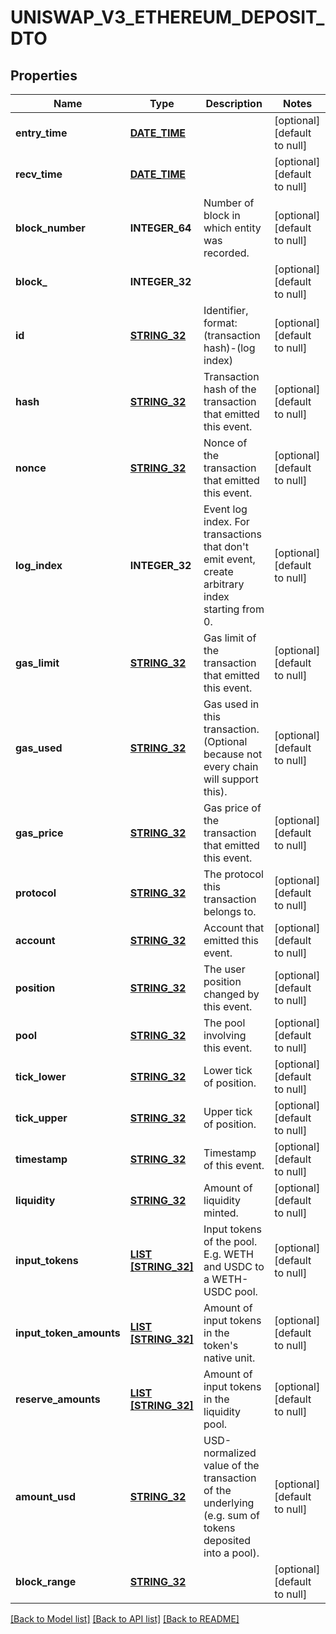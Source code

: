 # UNISWAP_V3_ETHEREUM_DEPOSIT_DTO

## Properties
Name | Type | Description | Notes
------------ | ------------- | ------------- | -------------
**entry_time** | [**DATE_TIME**](DATE_TIME.md) |  | [optional] [default to null]
**recv_time** | [**DATE_TIME**](DATE_TIME.md) |  | [optional] [default to null]
**block_number** | **INTEGER_64** | Number of block in which entity was recorded. | [optional] [default to null]
**block_** | **INTEGER_32** |  | [optional] [default to null]
**id** | [**STRING_32**](STRING_32.md) | Identifier, format: (transaction hash)-(log index) | [optional] [default to null]
**hash** | [**STRING_32**](STRING_32.md) | Transaction hash of the transaction that emitted this event. | [optional] [default to null]
**nonce** | [**STRING_32**](STRING_32.md) | Nonce of the transaction that emitted this event. | [optional] [default to null]
**log_index** | **INTEGER_32** | Event log index. For transactions that don&#39;t emit event, create arbitrary index starting from 0. | [optional] [default to null]
**gas_limit** | [**STRING_32**](STRING_32.md) | Gas limit of the transaction that emitted this event. | [optional] [default to null]
**gas_used** | [**STRING_32**](STRING_32.md) | Gas used in this transaction. (Optional because not every chain will support this). | [optional] [default to null]
**gas_price** | [**STRING_32**](STRING_32.md) | Gas price of the transaction that emitted this event. | [optional] [default to null]
**protocol** | [**STRING_32**](STRING_32.md) | The protocol this transaction belongs to. | [optional] [default to null]
**account** | [**STRING_32**](STRING_32.md) | Account that emitted this event. | [optional] [default to null]
**position** | [**STRING_32**](STRING_32.md) | The user position changed by this event. | [optional] [default to null]
**pool** | [**STRING_32**](STRING_32.md) | The pool involving this event. | [optional] [default to null]
**tick_lower** | [**STRING_32**](STRING_32.md) | Lower tick of position. | [optional] [default to null]
**tick_upper** | [**STRING_32**](STRING_32.md) | Upper tick of position. | [optional] [default to null]
**timestamp** | [**STRING_32**](STRING_32.md) | Timestamp of this event. | [optional] [default to null]
**liquidity** | [**STRING_32**](STRING_32.md) | Amount of liquidity minted. | [optional] [default to null]
**input_tokens** | [**LIST [STRING_32]**](STRING_32.md) | Input tokens of the pool. E.g. WETH and USDC to a WETH-USDC pool. | [optional] [default to null]
**input_token_amounts** | [**LIST [STRING_32]**](STRING_32.md) | Amount of input tokens in the token&#39;s native unit. | [optional] [default to null]
**reserve_amounts** | [**LIST [STRING_32]**](STRING_32.md) | Amount of input tokens in the liquidity pool. | [optional] [default to null]
**amount_usd** | [**STRING_32**](STRING_32.md) | USD-normalized value of the transaction of the underlying (e.g. sum of tokens deposited into a pool). | [optional] [default to null]
**block_range** | [**STRING_32**](STRING_32.md) |  | [optional] [default to null]

[[Back to Model list]](../README.md#documentation-for-models) [[Back to API list]](../README.md#documentation-for-api-endpoints) [[Back to README]](../README.md)


